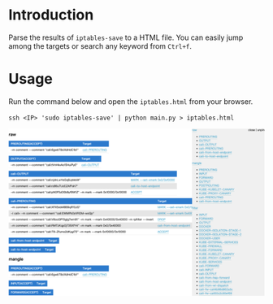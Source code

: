 # Introduction

Parse the results of `iptables-save` to a HTML file. You can easily jump among the targets or search any keyword from `Ctrl+f`.

# Usage

Run the command below and open the `iptables.html` from your browser.

`ssh <IP> 'sudo iptables-save' | python main.py > iptables.html`

![screenshot](https://github.com/wd/iptables-parser/blob/main/screenshot.png?raw=true)

